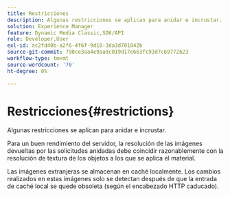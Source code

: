 ```yaml
---
title: Restricciones
description: Algunas restricciones se aplican para anidar e incrustar.
solution: Experience Manager
feature: Dynamic Media Classic,SDK/API
role: Developer,User
exl-id: ac2fd40b-a2f6-4f6f-9d10-3da3d701042b
source-git-commit: 790ce3aa4e9aadc019d17e663fc93d7c69772b23
workflow-type: tm+mt
source-wordcount: '70'
ht-degree: 0%

---
```


# Restricciones{#restrictions}

Algunas restricciones se aplican para anidar e incrustar.

Para un buen rendimiento del servidor, la resolución de las imágenes devueltas por las solicitudes anidadas debe coincidir razonablemente con la resolución de textura de los objetos a los que se aplica el material.

Las imágenes extranjeras se almacenan en caché localmente. Los cambios realizados en estas imágenes solo se detectan después de que la entrada de caché local se quede obsoleta (según el encabezado HTTP caducado).
